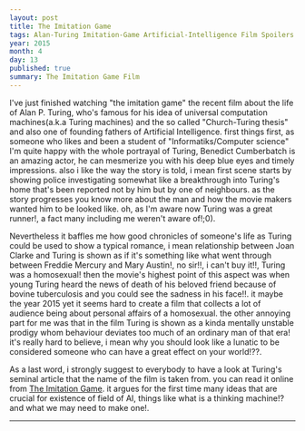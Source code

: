 ```yaml
---
layout: post
title: The Imitation Game
tags: Alan-Turing Imitation-Game Artificial-Intelligence Film Spoilers
year: 2015
month: 4
day: 13
published: true
summary: The Imitation Game Film
---
```


I've just finished watching "the imitation game" the recent film about the life of Alan P. Turing, who's famous for his idea of universal computation machines(a.k.a Turing machines) and the so called "Church-Turing thesis" and also one of founding fathers of Artificial Intelligence. first things first, as someone who likes and been a student of "Informatiks/Computer science" I'm quite happy with the whole portrayal of Turing, Benedict Cumberbatch is an amazing actor, he can mesmerize you with his deep blue eyes and timely impressions. also i like the way the story is told, i mean first scene starts by showing police investigating somewhat like a breakthrough into Turing's home that's been reported not by him but by one of neighbours. as the story progresses you know more about the man and how the movie makers wanted him to be looked like. oh, as I'm aware now Turing was a great runner!, a fact many including me weren't aware of!;0).

Nevertheless it baffles me how good chronicles of someone's life as Turing could be used to show a typical romance, i mean relationship between Joan Clarke and Turing is shown as if it's something like what went through between Freddie Mercury and Mary Austin!, no sir!!, i can't buy it!!, Turing was a homosexual! then the movie's highest point of this aspect was when young Turing heard the news of death of his beloved friend because of bovine tuberculosis and you could see the sadness in his face!!. it maybe the year 2015 yet it seems hard to create a film that collects a lot of audience being about personal affairs of a homosexual. the other annoying part for me was that in the film Turing is shown as a kinda mentally unstable prodigy whom behaviour deviates too much of an ordinary man of that era! it's really hard to believe, i mean why you should look like a lunatic to be considered someone who can have a great effect on your world!??.

As a last word, i strongly suggest to everybody to have a look at Turing's seminal article that the name of the film is taken from. you can read it online from <a href="http://www.loebner.net/Prizef/TuringArticle.html">The Imitation Game</a>. it argues for the first time many ideas that are crucial for existence of field of AI, things like what is a thinking machine!? and what we may need to make one!. 

---




